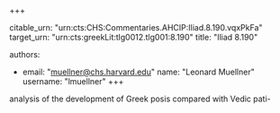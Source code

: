 +++


citable_urn: "urn:cts:CHS:Commentaries.AHCIP:Iliad.8.190.vqxPkFa"
target_urn: "urn:cts:greekLit:tlg0012.tlg001:8.190"
title: "Iliad 8.190"

authors:
- email: "muellner@chs.harvard.edu"
  name: "Leonard Muellner"
  username: "lmuellner"
+++

<p>analysis of the development of Greek posis compared with Vedic pati-</p>